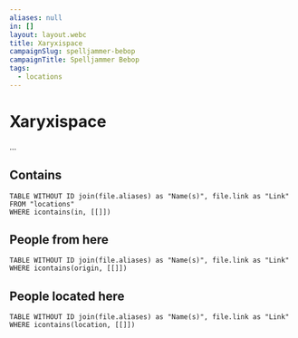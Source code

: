 ```yaml
---
aliases: null
in: []
layout: layout.webc
title: Xaryxispace
campaignSlug: spelljammer-bebop
campaignTitle: Spelljammer Bebop
tags:
  - locations
---
```

# Xaryxispace

...

## Contains
```dataview
TABLE WITHOUT ID join(file.aliases) as "Name(s)", file.link as "Link"
FROM "locations"
WHERE icontains(in, [[]])
```

## People from here

```dataview
TABLE WITHOUT ID join(file.aliases) as "Name(s)", file.link as "Link"
WHERE icontains(origin, [[]])
```

## People located here

```dataview
TABLE WITHOUT ID join(file.aliases) as "Name(s)", file.link as "Link"
WHERE icontains(location, [[]])
```
